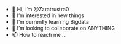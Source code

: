 - 👋 Hi, I’m @Zaratrustra0
- 👀 I’m interested in new things
- 🌱 I’m currently learning Bigdata
- 💞️ I’m looking to collaborate on ANYTHING
- 📫 How to reach me ...

<!---
Zaratrustra0/Zaratrustra0 is a ✨ special ✨ repository because its `README.md` (this file) appears on your GitHub profile.
You can click the Preview link to take a look at your changes.
--->
